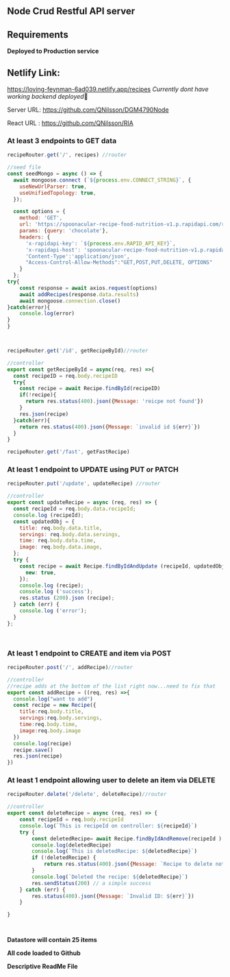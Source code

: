 ## Node Crud Restful API server





## Requirements

**Deployed to Production service**

## Netlify Link:
https://loving-feynman-6ad039.netlify.app/recipes
*Currently dont have working backend deployed*:grimacing:

Server URL: https://github.com/QNilsson/DGM4790Node

React URL : https://github.com/QNilsson/RIA

### At least 3 endpoints to GET data

```javascript
recipeRouter.get('/', recipes) //router

//seed file
const seedMongo = async () => {
  await mongoose.connect (`${process.env.CONNECT_STRING}`, {
    useNewUrlParser: true,
    useUnifiedTopology: true,
  });

  const options = {
	method: 'GET',
	url: 'https://spoonacular-recipe-food-nutrition-v1.p.rapidapi.com/recipes/search',
	params: {query: 'chocolate'},
	headers: {
	  'x-rapidapi-key': `${process.env.RAPID_API_KEY}`,
	  'x-rapidapi-host': 'spoonacular-recipe-food-nutrition-v1.p.rapidapi.com',
	  'Content-Type':'application/json',
	  "Access-Control-Allow-Methods":"GET,POST,PUT,DELETE, OPTIONS"
	}
  };
try{
	const response = await axios.request(options)
	await addRecipes(response.data.results)
	await mongoose.connection.close()
}catch(error){
	console.log(error)
}
}
```
```javascript


recipeRouter.get('/id', getRecipeById)//router

//controller
export const getRecipeById = async(req, res) =>{
  const recipeID = req.body.recipeID
  try{
    const recipe = await Recipe.findById(recipeID)
    if(!recipe){
      return res.status(400).json({Message: 'reicpe not found'})
    }
    res.json(recipe)
  }catch(err){
    return res.status(400).json({Message: `invalid id ${err}`})
  }
}

```
```javascript
recipeRouter.get('/fast', getFastRecipe)


```

### At least 1 endpoint to UPDATE using PUT or PATCH

```javascript
recipeRouter.put('/update', updateRecipe) //router

//controller
export const updateRecipe = async (req, res) => {
  const recipeId = req.body.data.recipeId;
  console.log (recipeId);
  const updatedObj = {
    title: req.body.data.title,
    servings: req.body.data.servings,
    time: req.body.data.time,
    image: req.body.data.image,
  };
  try {
    const recipe = await Recipe.findByIdAndUpdate (recipeId, updatedObj, {
      new: true,
    });
    console.log (recipe);
    console.log ('success');
    res.status (200).json (recipe);
  } catch (err) {
    console.log ('error');
  }
};




```

### At least 1 endpoint to CREATE and item via POST 

```javascript
recipeRouter.post('/', addRecipe)//router

//controller
//recipe adds at the bottom of the list right now...need to fix that
export const addRecipe = ((req, res) =>{
  console.log("want to add")
  const recipe = new Recipe({
    title:req.body.title,
    servings:req.body.servings,
    time:req.body.time,
    image:req.body.image
  })
  console.log(recipe)
  recipe.save()
  res.json(recipe)
})
```

### At least 1 endpoint allowing user to delete an item via DELETE

```javascript
recipeRouter.delete('/delete', deleteRecipe)//router

//controller
export const deleteRecipe = async (req, res) => {
    const recipeId = req.body.recipeId  
    console.log(`This is recipeId on controller: ${recipeId}`)
    try {
        const deletedRecipe= await Recipe.findByIdAndRemove(recipeId )
        console.log(deletedRecipe)
        console.log(`This is deletedRecipe: ${deletedRecipe}`)
        if (!deletedRecipe) {
            return res.status(400).json({Message: `Recipe to delete not found. ${deletedRecipe}`})
        }
        console.log(`Deleted the recipe: ${deletedRecipe}`)
        res.sendStatus(200) // a simple success
    } catch (err) {
        res.status(400).json({Message: `Invalid ID: ${err}`})
    }

}




```
**Datastore will contain 25 items**

**All code loaded to Github**

**Descriptive ReadMe File**
